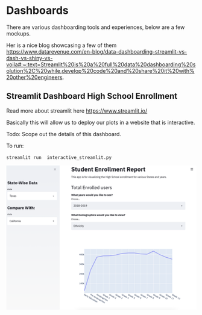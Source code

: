 # Dashboards
There are various dashboarding tools and experiences, below are a few mockups.

Her is a nice blog showcasing a few of them https://www.datarevenue.com/en-blog/data-dashboarding-streamlit-vs-dash-vs-shiny-vs-voila#:~:text=Streamlit%20is%20a%20full%20data%20dashboarding%20solution%2C%20while,develop%20code%20and%20share%20it%20with%20other%20engineers.


## Streamlit Dashboard High School Enrollment
Read more about streamlit here https://www.streamlit.io/ 

Basically this will allow us to deploy our plots in a website that is interactive. 

Todo: Scope out the details of this dashboard. 

To run:
```
streamlit run  interactive_streamlit.py
```
![](high-school-enrollment.png)
